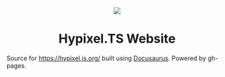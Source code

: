 <div align="center">

<img src="static/img/png/full-nobg5232x945.png">

# Hypixel.TS Website

</div>

Source for https://hypixel.js.org/ built using [Docusaurus](https://github.com/Facebook/Docusaurus). Powered by gh-pages.
